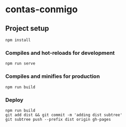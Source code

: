 # contas-conmigo

## Project setup
```
npm install
```

### Compiles and hot-reloads for development
```
npm run serve
```

### Compiles and minifies for production
```
npm run build
```

### Deploy
```
npm run build
git add dist && git commit -m 'adding dist subtree'
git subtree push --prefix dist origin gh-pages
```
